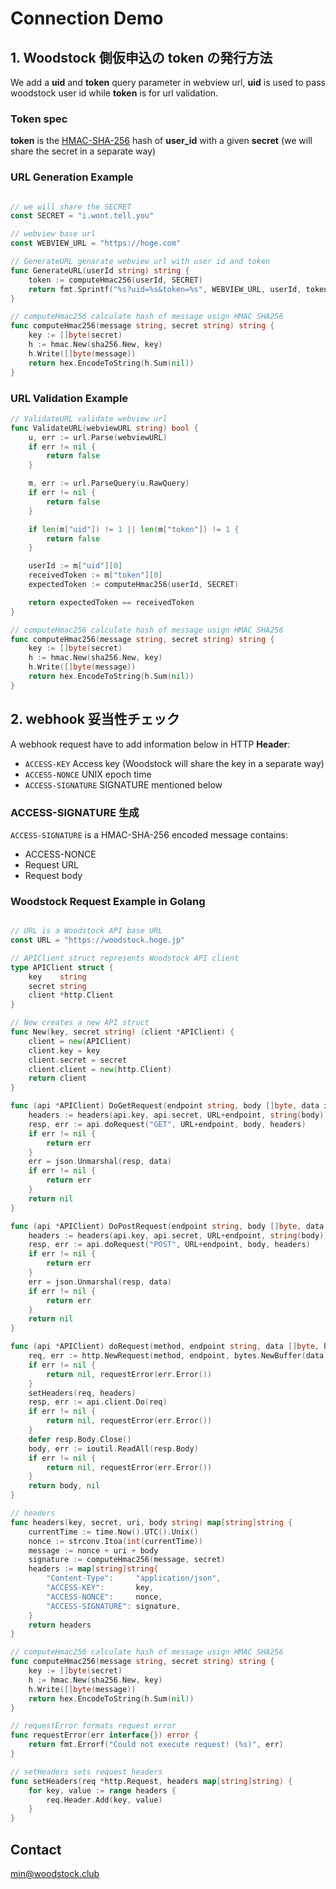 # Connection Demo

## 1. Woodstock 側仮申込の token の発行方法

We add a **uid** and **token** query parameter in webview url, **uid** is used to pass woodstock user id while **token** is for url validation.

### Token spec

**token** is the [HMAC-SHA-256](https://en.wikipedia.org/wiki/HMAC) hash of **user_id** with a given **secret** (we will share the secret in a separate way)

### URL Generation Example

```go

// we will share the SECRET
const SECRET = "i.wont.tell.you"

// webview base url
const WEBVIEW_URL = "https://hoge.com"

// GenerateURL genarate webview url with user id and token
func GenerateURL(userId string) string {
	token := computeHmac256(userId, SECRET)
	return fmt.Sprintf("%s?uid=%s&token=%s", WEBVIEW_URL, userId, token)
}

// computeHmac256 calculate hash of message usign HMAC SHA256
func computeHmac256(message string, secret string) string {
	key := []byte(secret)
	h := hmac.New(sha256.New, key)
	h.Write([]byte(message))
	return hex.EncodeToString(h.Sum(nil))
}
```

### URL Validation Example

```go
// ValidateURL validate webview url
func ValidateURL(webviewURL string) bool {
	u, err := url.Parse(webviewURL)
	if err != nil {
		return false
	}

	m, err := url.ParseQuery(u.RawQuery)
	if err != nil {
		return false
	}

	if len(m["uid"]) != 1 || len(m["token"]) != 1 {
		return false
	}

	userId := m["uid"][0]
	receivedToken := m["token"][0]
	expectedToken := computeHmac256(userId, SECRET)

	return expectedToken == receivedToken
}

// computeHmac256 calculate hash of message usign HMAC SHA256
func computeHmac256(message string, secret string) string {
	key := []byte(secret)
	h := hmac.New(sha256.New, key)
	h.Write([]byte(message))
	return hex.EncodeToString(h.Sum(nil))
}
```

## 2. webhook 妥当性チェック

A webhook request have to add information below in HTTP **Header**:

- `ACCESS-KEY` Access key (Woodstock will share the key in a separate way)
- `ACCESS-NONCE` UNIX epoch time
- `ACCESS-SIGNATURE` SIGNATURE mentioned below

### ACCESS-SIGNATURE 生成

`ACCESS-SIGNATURE` is a HMAC-SHA-256 encoded message contains:

- ACCESS-NONCE
- Request URL
- Request body

### Woodstock Request Example in Golang

```go

// URL is a Woodstock API base URL
const URL = "https://woodstock.hoge.jp"

// APIClient struct represents Woodstock API client
type APIClient struct {
	key    string
	secret string
	client *http.Client
}

// New creates a new API struct
func New(key, secret string) (client *APIClient) {
	client = new(APIClient)
	client.key = key
	client.secret = secret
	client.client = new(http.Client)
	return client
}

func (api *APIClient) DoGetRequest(endpoint string, body []byte, data interface{}) (err error) {
	headers := headers(api.key, api.secret, URL+endpoint, string(body))
	resp, err := api.doRequest("GET", URL+endpoint, body, headers)
	if err != nil {
		return err
	}
	err = json.Unmarshal(resp, data)
	if err != nil {
		return err
	}
	return nil
}

func (api *APIClient) DoPostRequest(endpoint string, body []byte, data interface{}) (err error) {
	headers := headers(api.key, api.secret, URL+endpoint, string(body))
	resp, err := api.doRequest("POST", URL+endpoint, body, headers)
	if err != nil {
		return err
	}
	err = json.Unmarshal(resp, data)
	if err != nil {
		return err
	}
	return nil
}

func (api *APIClient) doRequest(method, endpoint string, data []byte, headers map[string]string) ([]byte, error) {
	req, err := http.NewRequest(method, endpoint, bytes.NewBuffer(data))
	if err != nil {
		return nil, requestError(err.Error())
	}
	setHeaders(req, headers)
	resp, err := api.client.Do(req)
	if err != nil {
		return nil, requestError(err.Error())
	}
	defer resp.Body.Close()
	body, err := ioutil.ReadAll(resp.Body)
	if err != nil {
		return nil, requestError(err.Error())
	}
	return body, nil
}

// headers
func headers(key, secret, uri, body string) map[string]string {
	currentTime := time.Now().UTC().Unix()
	nonce := strconv.Itoa(int(currentTime))
	message := nonce + uri + body
	signature := computeHmac256(message, secret)
	headers := map[string]string{
		"Content-Type":     "application/json",
		"ACCESS-KEY":       key,
		"ACCESS-NONCE":     nonce,
		"ACCESS-SIGNATURE": signature,
	}
	return headers
}

// computeHmac256 calculate hash of message usign HMAC SHA256
func computeHmac256(message string, secret string) string {
	key := []byte(secret)
	h := hmac.New(sha256.New, key)
	h.Write([]byte(message))
	return hex.EncodeToString(h.Sum(nil))
}

// requestError formats request error
func requestError(err interface{}) error {
	return fmt.Errorf("Could not execute request! (%s)", err)
}

// setHeaders sets request headers
func setHeaders(req *http.Request, headers map[string]string) {
	for key, value := range headers {
		req.Header.Add(key, value)
	}
}
```

## Contact

min@woodstock.club
